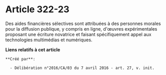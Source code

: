 # Article 322-23

Des aides financières sélectives sont attribuées à des personnes morales pour la diffusion publique, y compris en ligne,
d'œuvres expérimentales proposant une écriture novatrice et faisant spécifiquement appel aux technologies multimédias et
numériques.

**Liens relatifs à cet article**

	**Créé par**:

	  - Délibération n°2016/CA/03 du 7 avril 2016 - art. 27, v. init.
